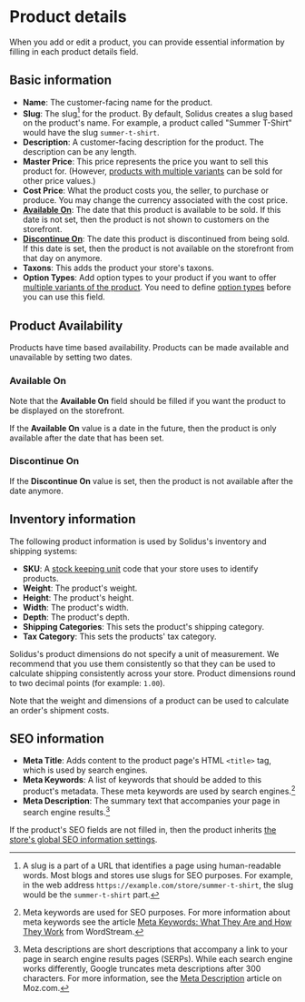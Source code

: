 # Product details

When you add or edit a product, you can provide essential information by filling
in each product details field.

<!-- TODO: Add screenshot of the "Product details" page -->

## Basic information

- **Name**: The customer-facing name for the product.
- **Slug**: The slug[^slug] for the product. By default, Solidus creates a slug
  based on the product's name. For example, a product called "Summer T-Shirt"
would have the slug `summer-t-shirt`.
- **Description**: A customer-facing description for the product. The
  description can be any length.
- **Master Price**: This price represents the price you want to sell this
  product for. (However, [products with multiple variants](#) can be
  sold for other price values.)
- **Cost Price**: What the product costs you, the seller, to purchase or
  produce. You may change the currency associated with the cost price.
- [**Available On**](#available-on): The date that this product is available to be sold. If this
  date is not set, then the product is not shown to customers on the storefront.
- [**Discontinue On**](#discontinue-on): The date this product is discontinued from being sold.
  If this date is set, then the product is not available on the storefront from that day on anymore.
- **Taxons**: This adds the product your store's taxons.
- **Option Types**: Add option types to your product if you want to offer
  [multiple variants of the product](#). You need to define [option
  types](#option-types) before you can use this field.

<!-- TODO:
 Fill in (#) links to variants-related documentation.
-->

[^slug]: A slug is a part of a URL that identifies a page using human-readable
  words. Most blogs and stores use slugs for SEO purposes. For example, in the
  web address `https://example.com/store/summer-t-shirt`, the slug would be the
  `summer-t-shirt` part.

## Product Availability

Products have time based availability. Products can be made available and
unavailable by setting two dates.

### Available On

Note that the **Available On** field should be filled if you want the product to
be displayed on the storefront.

If the **Available On** value is a date in the future, then the product is only
available after the date that has been set.

### Discontinue On

If the **Discontinue On** value is set, then the product is not available after
the date anymore.

## Inventory information

The following product information is used by Solidus's inventory and shipping
systems:

- **SKU**: A [stock keeping unit][sku] code that your store uses to identify
  products.
- **Weight**: The product's weight.
- **Height**: The product's height.
- **Width**: The product's width.
- **Depth**: The product's depth.
- **Shipping Categories**: This sets the product's shipping category.
- **Tax Category**: This sets the products' tax category.

Solidus's product dimensions do not specify a unit of measurement. We recommend
that you use them consistently so that they can be used to calculate shipping
consistently across your store. Product dimensions round to two decimal points
(for example: `1.00`).


Note that the weight and dimensions of a product can be used to calculate an
order's shipment costs.

[sku]: https://en.wikipedia.org/wiki/Stock_keeping_unit

## SEO information

- **Meta Title**: Adds content to the product page's HTML `<title>` tag, which
    is used by search engines.
- **Meta Keywords**: A list of keywords that should be added to this
  product's metadata. These meta keywords are used by search
  engines.[^meta-keywords]
- **Meta Description**: The summary text that accompanies your page in search
  engine results.[^meta-descriptions]

If the product's SEO fields are not filled in, then the product inherits [the
store's global SEO information settings][stores].

[^meta-keywords]: Meta keywords are used for SEO purposes. For more information
  about meta keywords see the article [Meta Keywords: What They Are and How They
  Work][meta-keywords] from WordStream.
[^meta-descriptions]: Meta descriptions are short descriptions that accompany a
  link to your page in search engine results pages (SERPs). While each search
  engine works differently, Google truncates meta descriptions after 300
  characters. For more information, see the [Meta Description][meta-description]
  article on Moz.com.

[meta-keywords]: https://www.wordstream.com/meta-keyword
[meta-description]: https://moz.com/learn/seo/meta-description
[stores]: ../settings/stores.html
